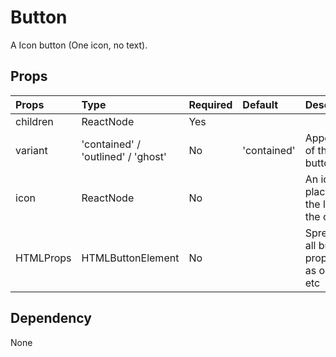 # Button

A Icon button (One icon, no text).

## Props

| Props     | Type                               | Required | Default     | Description                                     |
| :-------- | :--------------------------------- | :------- | :---------- | :---------------------------------------------- |
| children  | ReactNode                          | Yes      |             |                                                 |
| variant   | 'contained' / 'outlined' / 'ghost' | No       | 'contained' | Appearance of the button                        |
| icon      | ReactNode                          | No       |             | An icon placed to the left of the content       |
| HTMLProps | HTMLButtonElement                  | No       |             | Spreading all button props, such as onClick etc |

## Dependency

None
